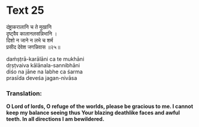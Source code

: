 # Text 25

दंष्ट्राकरालानि च ते मुखानि  
दृष्ट्वैव कालानलसन्निभानि ।  
दिशो न जाने न लभे च शर्म  
प्रसीद देवेश जगन्निवास ॥२५॥

daḿṣṭrā-karālāni ca te mukhāni  
dṛṣṭvaiva kālānala-sannibhāni  
diśo na jāne na labhe ca śarma  
prasīda deveśa jagan-nivāsa



### Translation:

**O Lord of lords, O refuge of the worlds, please be gracious to me. I cannot keep my balance seeing thus Your blazing deathlike faces and awful teeth. In all directions I am bewildered.**